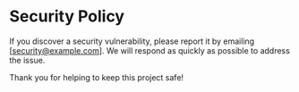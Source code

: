 # Security Policy

If you discover a security vulnerability, please report it by emailing [security@example.com]. We will respond as quickly as possible to address the issue.

Thank you for helping to keep this project safe! 